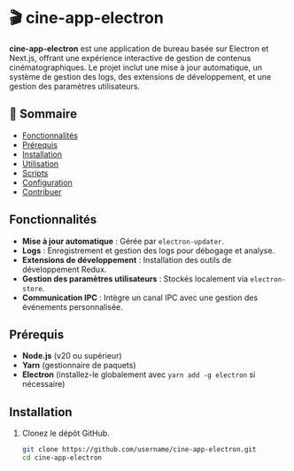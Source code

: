 # 🎬 cine-app-electron

**cine-app-electron** est une application de bureau basée sur Electron et Next.js, offrant une expérience interactive de gestion de contenus cinématographiques. Le projet inclut une mise à jour automatique, un système de gestion des logs, des extensions de développement, et une gestion des paramètres utilisateurs.

## 📝 Sommaire

- [Fonctionnalités](#fonctionnalités)
- [Prérequis](#prérequis)
- [Installation](#installation)
- [Utilisation](#utilisation)
- [Scripts](#scripts)
- [Configuration](#configuration)
- [Contribuer](#contribuer)

## Fonctionnalités

- **Mise à jour automatique** : Gérée par `electron-updater`.
- **Logs** : Enregistrement et gestion des logs pour débogage et analyse.
- **Extensions de développement** : Installation des outils de développement Redux.
- **Gestion des paramètres utilisateurs** : Stockés localement via `electron-store`.
- **Communication IPC** : Intègre un canal IPC avec une gestion des événements personnalisée.

## Prérequis

- **Node.js** (v20 ou supérieur)
- **Yarn** (gestionnaire de paquets)
- **Electron** (installez-le globalement avec `yarn add -g electron` si nécessaire)

## Installation

1. Clonez le dépôt GitHub.
   ```bash
   git clone https://github.com/username/cine-app-electron.git
   cd cine-app-electron
   ```
